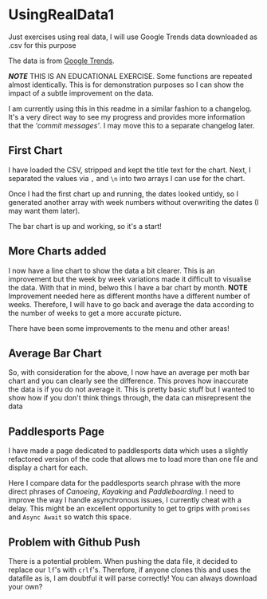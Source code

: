 # UsingRealData1
Just exercises using real data, I will use Google Trends data downloaded as .csv for this purpose

The data is from [Google Trends](https://trends.google.com/trends/explore?geo=GB&q=paddlesports). 

***NOTE*** THIS IS AN EDUCATIONAL EXERCISE. Some functions are repeated almost identically. This is for demonstration purposes so I can show the impact of a subtle improvement on the data. 

I am currently using this in this readme in a similar fashion to a changelog. It's a very direct way to see my progress and provides more information that the *'commit messages'*. I may move this to a separate changelog later.

## First Chart

I have loaded the CSV, stripped and kept the title text for the chart. Next, I separated the values via `,` and `\n` into two arrays I can use for the chart.

Once I had the first chart up and running, the dates looked untidy, so I generated another array with week numbers without overwriting the dates (I may want them later).

The bar chart is up and working, so it's a start!

## More Charts added

I now have a line chart to show the data a bit clearer. This is an improvement but the week by week variations made it difficult to visualise the data. With that in mind, belwo this I have a bar chart by month. **NOTE** Improvement needed here as different months have a different number of weeks. Therefore, I will have to go back and average the data according to the number of weeks to get a more accurate picture.

There have been some improvements to the menu and other areas!

## Average Bar Chart

So, with consideration for the above, I now have an average per moth bar chart and you can clearly see 
the difference. This proves how inaccurate the data is if you do not average it. This is pretty basic 
stuff but I wanted to show how if you don't think things through, the data can misrepresent the data

## Paddlesports Page

I have made a page dedicated to paddlesports data which uses a slightly refactored version of the code that allows me to load more than one file and display a chart for each. 

Here I compare data for the paddlesports search phrase with the more direct phrases of *Canoeing*, *Kayaking* and *Paddleboarding*. I need to improve the way I handle asynchronous issues, I currently cheat with a delay. This might be an excellent opportunity to get to grips with `promises` and `Async Await` so watch this space.

## Problem with Github Push

There is a potential problem. When pushing the data file, it decided to replace our `lf`'s with `crlf`'s. Therefore, if anyone clones this and uses the datafile as is, I am doubtful it will parse correctly! You can always download your own?  
